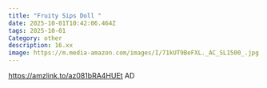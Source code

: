 ```yaml
---
title: "Fruity Sips Doll "
date: 2025-10-01T10:42:06.464Z
tags: 2025-10-01
Category: other
description: 16.xx
image: https://m.media-amazon.com/images/I/71kUT9BeFXL._AC_SL1500_.jpg
---
```

https://amzlink.to/az081bRA4HUEt
AD